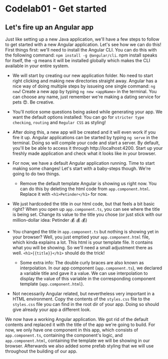 # Codelab01 - Get started

## Let's fire up an Angular app

Just like setting up a new Java application, we'll have a few steps to follow to get started with a new Angular application. 
Let's see how we can do this! First things first: we'll need to install the Angular CLI. You can do this with the following command: ``npm install -g @angular/cli``.
npm install speaks for itself, the -g means it will be installed globally which makes the CLI available in your entire system.

- We will start by creating our new application folder. No need to start right clicking and making new directories straight away. 
  Angular has a nice way of doing multiple steps by issueing one single command: ``ng new``! Create a new app by typing ``ng new <appName>`` 
  in the terminal. You can choose any name, just remember we're making a dating service for pets :heart_eyes:. Be creative.
  
- You'll notice some questions being asked while generating your app. We want the default options installed: You can go for ``stricter type checking``, ``routing`` and ``Regular CSS`` as styling!
  
  
- After doing this, a new app will be created and it will even work if you fire it up. Angular applications can be started by typing
``ng serve`` in the terminal. Doing so will compile your code and start a server. By default, you'll be be able to access it through
  http://localhost:4200. Start up your freshly made application and check what it looks like in your browser.


- For now, we have a default Angular application running. Time to start making some changes! Let's start with a baby-steps though. We're going
to do two things.
  - Remove the default template Angular is showing us right now. You can do this by deleting the html code from ``app.component.html``. Replace it with ``<h1>Petinder</h1>`` for now.

    
- We just hardcoded the title in our html code, but that feels a bit basic right? When you open up ``app.component.ts``, you can see where the title is being set. 
  Change its value to the title you chose (or just stick with our million-dollar idea: Petinder :moneybag: :moneybag: :moneybag:)
  

- You changed the title in ``app.component.ts`` but nothing is showing yet in your browser? Well, you just emptied your ``app.component.html`` file, which kinda
explains a lot. This html is your template file. It contains what you will be showing. So we'll need a small adjustment there as well. ```<h1>{{title}}</h1>``` should
  do the trick!
  * Some extra info: The double curly braces are also known as interpolation. In our app component (``app.component.ts``), we declared a variable title and gave it a value. 
We can use interpolation to display the value of this variable in the corresponding component template (``app.component.html``).


- Not necessarily Angular related, but nevertheless very important in a HTML environment. Copy the contents of the ``styles.css`` file to the ``styles.css`` file you can find in
the root dir of your app. Doing so should give already your app a different look.


We now have a working Angular application. We got rid of the default contents and replaced it with the title of the app we're going to build. For now, we only have one component in
this app, which consists of ``app.component.ts``, containing the component's logic, and ``app.component.html``, containing the template we will be showing in our browser.
Afterwards we also added some prefab styling that we will use throughout the building of our app.
